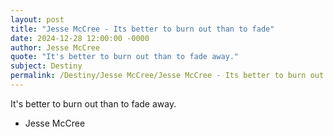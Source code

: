 ```yaml
---
layout: post
title: "Jesse McCree - Its better to burn out than to fade"
date: 2024-12-28 12:00:00 -0000
author: Jesse McCree
quote: "It's better to burn out than to fade away."
subject: Destiny
permalink: /Destiny/Jesse McCree/Jesse McCree - Its better to burn out than to fade
---
```


It's better to burn out than to fade away.

- Jesse McCree
